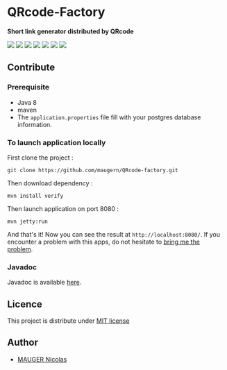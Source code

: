 ﻿QRcode-Factory
==============

**Short link generator distributed by QRcode**

[![][travis img]][travis] [![][circleci img]][circleci] [![][vulnerabilities img]][vulnerabilities] [![][code-climate img]][code-climate] [![][codecov img]][codecov] [![][codacy img]][codacy] [![][license img]][license]

## Contribute
### Prerequisite
- Java 8
- maven
- The ``application.properties`` file fill with your postgres database information.

### To launch application locally

First clone the project :
```
git clone https://github.com/maugern/QRcode-factory.git
```

Then download dependency :
```
mvn install verify
```

Then launch application on port 8080 :
```
mvn jetty:run
```
And that's it! Now you can see the result at ```http://localhost:8080/```.
If you encounter a problem with this apps, do not hesitate to [bring me the problem](https://github.com/maugern/QRcode-factory/issues).

### Javadoc
Javadoc is available [here](https://maugern.github.io/QRcode-factory/).

## Licence
This project is distribute under [MIT license](https://opensource.org/licenses/MIT)

## Author
- [MAUGER Nicolas](https://maugern.fr/)

[travis]:https://travis-ci.org/maugern/QRcode-factory
[travis img]:https://travis-ci.org/maugern/QRcode-factory.svg?branch=master
[license]:https://github.com/maugern/QRcode-factory/blob/master/LICENSE
[license img]:https://img.shields.io/github/license/mashape/apistatus.svg?maxAge=2592000
[vulnerabilities]:https://snyk.io/test/github/maugern/qrcode-factory
[vulnerabilities img]:https://snyk.io/test/github/maugern/qrcode-factory/badge.svg
[code-climate]:https://codeclimate.com/github/maugern/QRcode-factory
[code-climate img]:https://codeclimate.com/github/maugern/QRcode-factory/badges/gpa.svg
[codecov]:https://codecov.io/gh/maugern/QRcode-factory
[codecov img]:https://codecov.io/gh/maugern/QRcode-factory/branch/master/graph/badge.svg
[circleci]:https://circleci.com/gh/maugern/QRcode-factory
[circleci img]:https://circleci.com/gh/maugern/QRcode-factory.svg?style=shield&circle-token=:circle-token
[codacy]:https://www.codacy.com/app/contact_74/QRcode-factory?utm_source=github.com&amp;utm_medium=referral&amp;utm_content=maugern/QRcode-factory&amp;utm_campaign=Badge_Grade
[codacy img]:https://api.codacy.com/project/badge/Grade/e9829ad6908d47b3a0d9acb290c18dad
